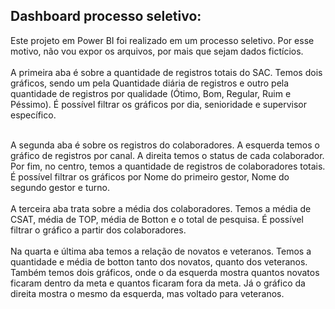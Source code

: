 ## Dashboard processo seletivo:

Este projeto em Power BI foi realizado em um processo seletivo. Por esse motivo, não vou expor os arquivos, por mais que sejam dados fictícios. <br/>
<br/>
A primeira aba é sobre a quantidade de registros totais do SAC. Temos dois gráficos, sendo um pela Quantidade diária de registros e outro pela quantidade de registros por qualidade (Ótimo, Bom, Regular, Ruim e Péssimo). ​É possível filtrar os gráficos por dia, senioridade e supervisor específico.​ <br/>

<br/>
A segunda aba é sobre os registros do colaboradores. A esquerda temos o gráfico de registros por canal. A direita temos o status de cada colaborador. Por fim, no centro, temos a quantidade de registros de colaboradores totais. ​É possível filtrar os gráficos por Nome do primeiro gestor, Nome do segundo gestor e turno.​ <br/>

<br/>
A terceira aba trata sobre a média dos colaboradores. Temos a média de CSAT, média de TOP, média de Botton e o total de pesquisa.​ É possível filtrar o gráfico a partir dos colaboradores.​ <br/>

<br/>
Na quarta e última aba temos a relação de novatos e veteranos. Temos a quantidade e média de botton tanto dos novatos, quanto dos veteranos. Também temos dois gráficos, onde o da esquerda mostra quantos novatos ficaram dentro da meta e quantos ficaram fora da meta. Já o gráfico da direita mostra o mesmo da esquerda, mas voltado para veteranos.
